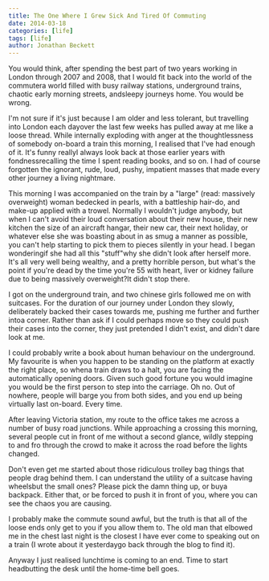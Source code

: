 ```yaml
---
title: The One Where I Grew Sick And Tired Of Commuting
date: 2014-03-18
categories: [life]
tags: [life]
author: Jonathan Beckett
---
```


You would think, after spending the best part of two years working in London through 2007 and 2008, that I would fit back into the world of the commutera world filled with busy railway stations, underground trains, chaotic early morning streets, andsleepy journeys home. You would be wrong.

I'm not sure if it's just because I am older and less tolerant, but travelling into London each dayover the last few weeks has pulled away at me like a loose thread. While internally exploding with anger at the thoughtlessness of somebody on-board a train this morning, I realised that I've had enough of it. It's funny reallyI always look back at those earlier years with fondnessrecalling the time I spent reading books, and so on. I had of course forgotten the ignorant, rude, loud, pushy, impatient masses that made every other journey a living nightmare.

This morning I was accompanied on the train by a "large" (read: massively overweight) woman bedecked in pearls, with a battleship hair-do, and make-up applied with a trowel. Normally I wouldn't judge anybody, but when I can't avoid their loud conversation about their new house, their new kitchen the size of an aircraft hangar, their new car, their next holiday, or whatever else she was boasting about in as smug a manner as possible, you can't help starting to pick them to pieces silently in your head. I began wonderingif she had all this "stuff"why she didn't look after herself more. It's all very well being wealthy, and a pretty horrible person, but what's the point if you're dead by the time you're 55 with heart, liver or kidney failure due to being massively overweight?It didn't stop there.

I got on the underground train, and two chinese girls followed me on with suitcases. For the duration of our journey under London they slowly, deliberately backed their cases towards me, pushing me further and further intoa corner. Rather than ask if I could perhaps move so they could push their cases into the corner, they just pretended I didn't exist, and didn't dare look at me.

I could probably write a book about human behaviour on the underground. My favourite is when you happen to be standing on the platform at exactly the right place, so whena train draws to a halt, you are facing the automatically opening doors. Given such good fortune you would imagine you would be the first person to step into the carriage. Oh no. Out of nowhere, people will barge you from both sides, and you end up being virtually last on-board. Every time.

After leaving Victoria station, my route to the office takes me across a number of busy road junctions. While approaching a crossing this morning, several people cut in front of me without a second glance, wildly stepping to and fro through the crowd to make it across the road before the lights changed.

Don't even get me started about those ridiculous trolley bag things that people drag behind them. I can understand the utility of a suitcase having wheelsbut the small ones? Please pick the damn thing up, or buya backpack. Either that, or be forced to push it in front of you, where you can see the chaos you are causing.

I probably make the commute sound awful, but the truth is that all of the loose ends only get to you if you allow them to. The old man that elbowed me in the chest last night is the closest I have ever come to speaking out on a train (I wrote about it yesterdaygo back through the blog to find it).

Anyway I just realised lunchtime is coming to an end. Time to start headbutting the desk until the home-time bell goes.
